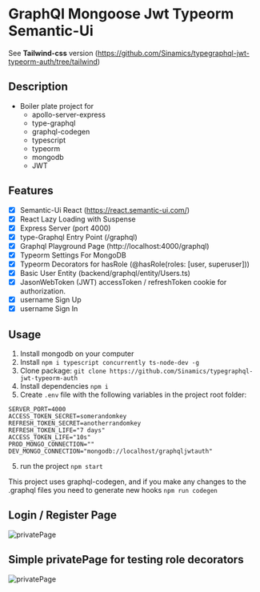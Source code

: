# GraphQl Mongoose Jwt Typeorm Semantic-Ui

See **Tailwind-css** version (https://github.com/Sinamics/typegraphql-jwt-typeorm-auth/tree/tailwind)

## Description

- Boiler plate project for
  - apollo-server-express
  - type-graphql
  - graphql-codegen
  - typescript
  - typeorm
  - mongodb
  - JWT

## Features

- [x] Semantic-Ui React (https://react.semantic-ui.com/)
- [x] React Lazy Loading with Suspense
- [x] Express Server (port 4000)
- [x] type-Graphql Entry Point (/graphql)
- [x] Graphql Playground Page (http://localhost:4000/graphql)
- [x] Typeorm Settings For MongoDB
- [x] Typeorm Decorators for hasRole (@hasRole(roles: [user, superuser]))
- [x] Basic User Entity (backend/graphql/entity/Users.ts)
- [x] JasonWebToken (JWT) accessToken / refreshToken cookie for authorization.
- [x] username Sign Up
- [x] username Sign In

## Usage

1. Install mongodb on your computer
2. Install `npm i typescript concurrently ts-node-dev -g`
3. Clone package: `git clone https://github.com/Sinamics/typegraphql-jwt-typeorm-auth`
4. Install dependencies `npm i`
5. Create `.env` file with the following variables in the project root folder:

```
SERVER_PORT=4000
ACCESS_TOKEN_SECRET=somerandomkey
REFRESH_TOKEN_SECRET=anotherrandomkey
REFRESH_TOKEN_LIFE="7 days"
ACCESS_TOKEN_LIFE="10s"
PROD_MONGO_CONNECTION=""
DEV_MONGO_CONNECTION="mongodb://localhost/graphqljwtauth"
```

5. run the project `npm start`

This project uses graphql-codegen, and if you make any changes to the .graphql files you need to generate new hooks `npm run codegen`

## Login / Register Page

![privatePage](https://i.ibb.co/XLBP9mp/register.jpg)

## Simple privatePage for testing role decorators

![privatePage](https://i.ibb.co/8XNV0R7/privatepage.jpg)
